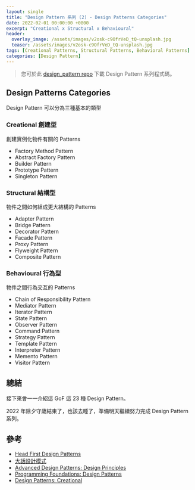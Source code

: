 ```yaml
---
layout: single
title: "Design Pattern 系列 (2) - Design Patterns Categories"
date: 2022-02-01 00:00:00 +0800
excerpt: "Creational x Structural x Behavioural"
header:
  overlay_image: /assets/images/v2osk-c9OfrVeD_tQ-unsplash.jpg
  teaser: /assets/images/v2osk-c9OfrVeD_tQ-unsplash.jpg
tags: [Creational Patterns, Structural Patterns, Behavioral Patterns]
categories: [Design Pattern]
---
```


> 您可於此 [design_pattern repo](https://github.com/nickhuang9527/design_pattern) 下載 Design Pattern 系列程式碼。

## Design Patterns Categories

Design Pattern 可以分為三種基本的類型

### Creational 創建型

創建實例化物件有關的 Patterns

- Factory Method Pattern
- Abstract Factory Pattern
- Builder Pattern
- Prototype Pattern
- Singleton Pattern

### Structural 結構型

物件之間如何組成更大結構的 Patterns

- Adapter Pattern
- Bridge Pattern
- Decorator Pattern
- Facade Pattern
- Proxy Pattern
- Flyweight Pattern
- Composite Pattern

### Behavioural 行為型

物件之間行為交互的 Patterns

- Chain of Responsibility Pattern
- Mediator Pattern
- Iterator Pattern
- State Pattern
- Observer Pattern
- Command Pattern
- Strategy Pattern
- Template Pattern
- Interpreter Pattern
- Memento Pattern
- Visitor Pattern

## 總結

接下來會一一介紹這 GoF 這 23 種 Design Pattern。

2022 年除夕守歲結束了，也該去睡了，準備明天繼續努力完成 Design Pattern 系列。

## 參考

- [Head First Design Patterns](https://www.tenlong.com.tw/products/9789867794529)
- [大話設計模式](https://www.tenlong.com.tw/products/9789866761799)
- [Advanced Design Patterns: Design Principles](https://www.linkedin.com/learning/advanced-design-patterns-design-principles/what-are-design-principles?autoAdvance=true&autoSkip=false&autoplay=true&resume=true)
- [Programming Foundations: Design Patterns](https://www.linkedin.com/learning/programming-foundations-design-patterns-2/trying-interfaces?autoAdvance=true&autoSkip=false&autoplay=true&resume=true)
- [Design Patterns: Creational](https://www.linkedin.com/learning/design-patterns-creational/think-about-how-you-create-objects?autoAdvance=true&autoSkip=false&autoplay=true&resume=true)
